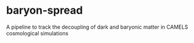 # baryon-spread
A pipeline to track the decoupling of dark and baryonic matter in CAMELS cosmological simulations
